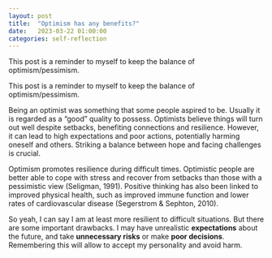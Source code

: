 ```yaml
---
layout: post
title:  "Optimism has any benefits?"
date:   2023-03-22 01:00:00
categories: self-reflection
---
```


This post is a reminder to myself to keep the balance of optimism/pessimism.

This post is a reminder to myself to keep the balance of optimism/pessimism.

Being an optimist was something that some people aspired to be. Usually it is regarded as a “good” quality to possess. Optimists believe things will turn out well despite setbacks, benefiting connections and resilience. However, it can lead to high expectations and poor actions, potentially harming oneself and others. Striking a balance between hope and facing challenges is crucial.

Optimism promotes resilience during difficult times. Optimistic people are better able to cope with stress and recover from setbacks than those with a pessimistic view (Seligman, 1991). Positive thinking has also been linked to improved physical health, such as improved immune function and lower rates of cardiovascular disease (Segerstrom & Sephton, 2010).

So yeah, I can say I am at least more resilient to difficult situations. But there are some important drawbacks. I may have unrealistic **expectations** about the future, and take **unnecessary risks** or make **poor decisions**. Remembering this will allow to accept my personality and avoid harm.
